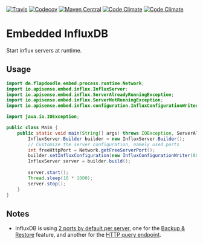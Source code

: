 [![Travis](https://img.shields.io/travis/APISENSE/embed-influxDB.svg)](https://travis-ci.org/APISENSE/embed-influxDB)
[![Codecov](https://img.shields.io/codecov/c/github/APISENSE/embed-influxDB.svg)](https://codecov.io/gh/APISENSE/embed-influxDB)
[![Maven Central](https://img.shields.io/maven-central/v/io.apisense.embed.influx/embed-influxDB.svg)](http://search.maven.org/#artifactdetails%7Cio.apisense.embed.influx%7Cembed-influxDB%7C1.0.0%7Cjar)
[![Code Climate](https://img.shields.io/codeclimate/issues/github/APISENSE/embed-influxDB.svg)](https://codeclimate.com/github/APISENSE/embed-influxDB)
[![Code Climate](https://img.shields.io/codeclimate/maintainability/APISENSE/embed-influxDB.svg)](https://codeclimate.com/github/APISENSE/embed-influxDB)

# Embedded InfluxDB

Start influx servers at runtime.

## Usage

```java
import de.flapdoodle.embed.process.runtime.Network;
import io.apisense.embed.influx.InfluxServer;
import io.apisense.embed.influx.ServerAlreadyRunningException;
import io.apisense.embed.influx.ServerNotRunningException;
import io.apisense.embed.influx.configuration.InfluxConfigurationWriter;

import java.io.IOException;

public class Main {
    public static void main(String[] args) throws IOException, ServerAlreadyRunningException, InterruptedException, ServerNotRunningException {
        InfluxServer.Builder builder = new InfluxServer.Builder();
        // Customize the server configuration, namely used ports
        int freeHttpPort = Network.getFreeServerPort();
        builder.setInfluxConfiguration(new InfluxConfigurationWriter(8088, freeHttpPort));
        InfluxServer server = builder.build();
        
        server.start();
        Thread.sleep(10 * 1000);
        server.stop();
    }
}
```

## Notes

- InfluxDB is using [2 ports by default per server](https://docs.influxdata.com/influxdb/v1.3/administration/ports/),
 one for the [Backup & Restore](https://docs.influxdata.com/influxdb/v1.3/administration/backup_and_restore/) feature,
 and another for the [HTTP query endpoint](https://docs.influxdata.com/influxdb/v1.3/tools/api/).
